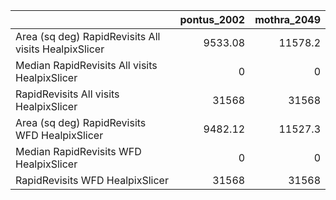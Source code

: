 |                                                      |   pontus_2002 |   mothra_2049 |
|:-----------------------------------------------------|--------------:|--------------:|
| Area (sq deg) RapidRevisits All visits HealpixSlicer |       9533.08 |       11578.2 |
| Median RapidRevisits All visits HealpixSlicer        |          0    |           0   |
| RapidRevisits All visits HealpixSlicer               |      31568    |       31568   |
| Area (sq deg) RapidRevisits WFD HealpixSlicer        |       9482.12 |       11527.3 |
| Median RapidRevisits WFD HealpixSlicer               |          0    |           0   |
| RapidRevisits WFD HealpixSlicer                      |      31568    |       31568   |
